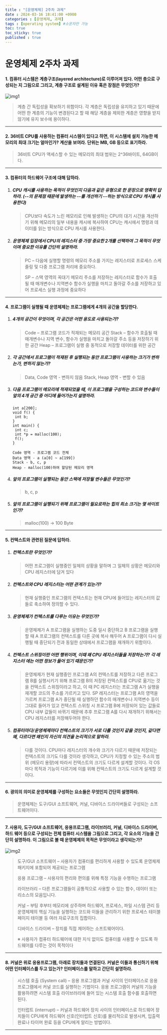 ```yaml
---
title : "[운영체제] 2주차 과제"
date : 2024-03-16 18:41:00 +0900
categories : [운영체제, 과제]
tags : [operating system] #소문자만 가능
toc: true
toc_sticky: true
published : true
---
```


# 운영체제 2주차 과제

#### 1. 컴퓨터 시스템은 계층구조(layered architecture)로 이루어져 있다. 어떤 층으로 구성되는 지 그림으로 그리고, 계층 구조로 설계된 이유 혹은 장점은 무엇인가? 

![img1](https://github.com/6-keem/hijava/assets/113224939/963ab1ac-2a64-46ac-8a25-9385763b8a20)

> 계층 간 독립성을 확보하기 위함이다. 각 계층은 독립성을 유지하고 있기 때문에 어떤 한 계층의 기능이 변경된다고 할 때 해당 계층을 제외한 계층은 영향을 받지 않기에 유지 보수에 용이하다.

---



#### 2.	36비트 CPU를 사용하는 컴퓨터 시스템이 있다고 하면, 이 시스템에 설치 가능한 메모리의 최대 크기는 얼마인가? 계산을 보여라. 단위는 MB, GB 등으로 표기하라. 

> 36비트 CPU가 액세스할 수 있는 메모리의 최대 범위는 2^36바이트, 64GB이다.

---



#### 3.	컴퓨터의 하드웨어 구조에 대해 답하라.

1. ##### CPU 캐시를 사용하는 목적이 무엇인지 다음과 같은 유형으로 한 문장으로 명확히 답하라. (--의 문제점 때문에 발생하는 --를 개선하기 --하는 방식으로 CPU 캐시를 사용한다) 

   > CPU보다 속도가 느린 메모리로 인해 발생하는 CPU의 대기 시간을 개선하기 위해 메모리의 일부 내용을 캐시에 복사하여 CPU는 캐시에서 명령과 데이터를 읽는 방식으로 CPU 캐시를 사용한다. 

2. ##### 운영체제 입장에서 CPU의 레지스터 중 가장 중요한 2개를 선택하여 그 목적이 무엇이며 중요한 이유를 간단히 설명하라. 

   >PC – 다음에 실행할 명령의 메모리 주소를 가지는 레지스터로 프로세스 스케줄링 및 다중 프로그램 처리에 중요하다.
   >
   >SP – 스택 영역의 꼭대기 메모리 주소를 저장하는 레지스터로 함수가 호출 될 때 매개변수나 지역변수 함수가 실행을 마치고 돌아갈 주소를 저장하고 있어 프로세스 실행 과정에 중요하다

---



#### 4.	프로그램이 실행될 때 운영체제는 프로그램에게 4개의 공간을 할당한다. 

1. ##### 4개의 공간이 무엇이며, 각 공간은 어떤 용도로 사용되는가? 

   > Code – 프로그램 코드가 적재되는 메모리 공간 
   > Stack – 함수가 호출될 때 매개변수나 지역 변수, 함수가 실행을 마치고 돌아갈 주소 등을 저장하기 위한 공간
   > Heap – 프로그램이 실행 중 동적으로 저장할 데이터를 위한 공간 

2. ##### 각 공간에서 프로그램이 적재된 후 실행되는 동안 프로그램이 사용하는 크기가 변하는가, 변하지 않는가? 

   > Data, Code 영역 - 변하지 않음
   > Stack, Heap 영역 - 변할 수 있음

3. ##### 다음 프로그램이 메모리에 적재되었을 때, 이 프로그램을 구성하는 코드와 변수들이 앞의 4개 공간 중 어디에 들어가는지 설명하라.

   ```
   int a[200]; 
   void f() { 
   	int b;
   }
   int main() { 
   	int c; 
   	int *p = malloc(100); 
   	f(); 
   } 
   ```

   ```
   Code 영역 - 프로그램 코드 전체
   Data 영역 - a (a[0] ~ a[199])
   Stack - b, c, p
   Heap - malloc(100)하여 할당된 메모리 영역
   ```

4. ##### 앞의 프로그램이 실행되는 동안 스택에 저장될 변수들은 무엇인가? 

   > b, c, p

5. ##### 앞의 프로그램이 실행되기 위해 프로그램이 필요로하는 힙의 최소 크기는 몇 바이트인가? 

   > malloc(100) -> 100 Byte

---



#### 5.	컨텍스트와 관련된 질문에 답하라. 

1. ##### 컨텍스트란 무엇인가? 

   > 어떤 프로그램이 실행중인 일체의 상황을 말하며 그 일체의 상황은 메모리와 CPU 레지스터에 담겨 있다
   
2. ##### 컨텍스트와 CPU 레지스터는 어떤 관계가 있는가? 

   > 현재 실행중인 프로그램의 컨텍스트는 현재 CPU에 들어있는 레지스터의 값들로 축소하여 정의할 수 있다.
   
3. ##### 운영체제가 컨텍스트를 다루는 이유는 무엇인가? 

   > 운영체제가 A 프로그램을 실행하는 도중 일시 중단하고 B 프로그램을 실행할 때 A 프로그램의 컨텍스트를 다른 곳에 복사 해두어 A 프로그램이 다시 실행될 때 중단되기 전과 동일한 상태에서 프로그램을 재개하기 위함이다.
   
4. ##### 컨텍스트 스위칭이란 어떤 행위이며, 이때 왜 CPU 레지스터들을 저장하는가? 각 레지스터 에는 어떤 정보가 들어 있기 때문인가? 

   > 운영체제가 현재 실행중인 프로그램 A의 컨텍스트를 저장하고 다른 프로그램 B를 실행시키기 위해 프로그램 B의 저장된 컨텍스트를 CPU로 옮기는 것을 컨텍스트 스위칭이라고 하고, 이 때 PC 레지스터는 프로그램 A가 실행을 재개할 코드의 주소를 가르키고 있다. SP 레지스터는 프로그램 A의 영역을 가르켜 프로그램 A가 중단될 때 실행하던 함수의 매개변수나 지역변수 등이 그대로 들어가 있고 컨텍스트 스위칭 시 프로그램 B에 저장되어 있는 값들로 CPU 내부 값들이 바뀌기 때문에 추후 프로그램 A를 다시 재개하기 위해서는 CPU 레지스터를 저장해두어야 한다.
   
5. ##### 컴퓨터마다/운영체제마다 컨텍스트의 크기가 서로 다를 것인지 같을 것인지, 같다면 왜, 다르다면 왜인지 자신의 의견을 논리적으로 말하라. 

   > 다를 것이다. CPU마다 레지스터의 개수와 크기가 다르기 때문에 저장되는 컨텍스트의 크기도 다를 것이라 생각하고, CPU가 지정할 수 있는 주소의 범위 (메모리 용량)에 따라서 컨텍스트의 크기도 다르게 설계할 것이다. 각 OS마다 목적과 기능이 다르기에 이를 위해 컨텍스트의 크기도 다르게 설계할 것이다.

---



#### 6.	광의의 의미로 운영체제를 구성하는 요소들은 무엇인지 간단히 설명하라. 

> 운영체제는 도구/GUI 소프트웨어, 커널, 디바이스 드라이버들로 구성되는 소프트웨어이다.

---



#### 7.	사용자, 도구/GUI 소프트웨어, 응용프로그램, 라이브러리, 커널, 디바이스 드라이버, 하드 웨어 등으로 구성되는 전체 컴퓨터 시스템을 그림으로 그리고, 각 요소의 기능을 간단히 설명하라. 이 그림으로 볼 때 운영체제의 목적은 무엇이라고 생각되는가? 

![img2](https://github.com/6-keem/hijava/assets/113224939/c44159a1-9312-4d1d-8934-ac4bcfc8814b)

> 도구/GUI 소프트웨어 – 사용자가 컴퓨터를 편리하게 사용할 수 있도록 운영체제 패키지에 포함되어 제공되는 프로그램
>
> 응용 프로그램 – 사용자의 편리와 편의를 위해 특정 기능을 수행하는 프로그램 
>
> 라이브러리 – 다른 프로그램들이 공통적으로 사용할 수 있는 함수, 데이터 또는 리소스의 모음입니다.
>
> 커널 – 부팅 후부터 메모리에 상주하며 하드웨어, 프로세스, 파일 시스템 관리 등 운영체제의 핵심 기능을 실행하는 코드와 이들을 관리하기 위한 프로세스 테이블 페이지 테이블 등 여러 자료구조의 집합이다.
>
> 디바이스 드라이버 – 장치를 직접 제어하는 소프트웨어이다.
>
> ※ 사용자가 컴퓨터 하드웨어에 대한 지식 없이도 컴퓨터를 사용할 수 있도록 하드웨어를 다루는 것이 목적이다

---



#### 8. 커널은 위로 응용프로그램, 아래로 장치들과 연결된다. 커널은 이들과 통신하기 위해 어떤 인터페이스를 두고 있는가? 인터페이스를 말하고 간단히 설명하라.

>시스템 호출 (System call) – 응용 프로그램과 커널 사이의 인터페이스로 응용 프로그램에서 커널 코드를 실행하는 기법이다. 응용 프로그램이 커널의 기능을 활용하려면 시스템 호출 라이브러리에 들어 있는 시스템 호출 함수를 호출하면 된다.
>
>인터럽트 (interrupt) – 커널과 하드웨어 장치 사이의 인터페이스로 하드웨어 장치들이 CPU에게 하드웨어 신호(인터럽트 신호)를 물리적으로 발생시켜, 입출력 완료나 타이머 완료 등을 CPU에게 알리는 방법이다.

---


